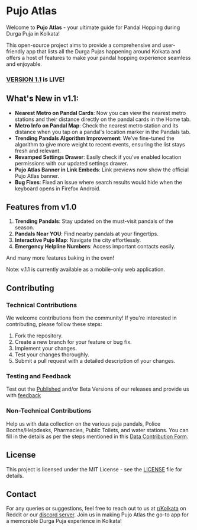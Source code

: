 # Pujo Atlas

Welcome to **Pujo Atlas** - your ultimate guide for Pandal Hopping during Durga Puja in Kolkata! 

This open-source project aims to provide a comprehensive and user-friendly app that lists all the Durga Pujas happening around Kolkata and offers a host of features to make your pandal hopping experience seamless and enjoyable.

### [VERSION 1.1](https://atlas.ourkolkata.in/) is LIVE!

## What's New in v1.1:
- **Nearest Metro on Pandal Cards**: Now you can view the nearest metro stations and their distance directly on the pandal cards in the Home tab.
- **Metro Info on Pandal Map**: Check the nearest metro station and its distance when you tap on a pandal's location marker in the Pandals tab.
- **Trending Pandals Algorithm Improvement**: We’ve fine-tuned the algorithm to give more weight to recent events, ensuring the list stays fresh and relevant.
- **Revamped Settings Drawer**: Easily check if you’ve enabled location permissions with our updated settings drawer.
- **Pujo Atlas Banner in Link Embeds**: Link previews now show the official Pujo Atlas banner.
- **Bug Fixes**: Fixed an issue where search results would hide when the keyboard opens in Firefox Android.


## Features from v1.0
1. **Trending Pandals**: Stay updated on the must-visit pandals of the season.
2. **Pandals Near YOU**: Find nearby pandals at your fingertips.
3. **Interactive Pujo Map**: Navigate the city effortlessly.
4. **Emergency Helpline Numbers**: Access important contacts easily.

And many more features baking in the oven!

Note: v.1.1 is currently available as a mobile-only web application.

## Contributing

### Technical Contributions
We welcome contributions from the community! If you're interested in contributing, please follow these steps:
1. Fork the repository.
2. Create a new branch for your feature or bug fix.
3. Implement your changes.
4. Test your changes thoroughly.
5. Submit a pull request with a detailed description of your changes.

### Testing and Feedback
Test out the [Published](https://atlas.ourkolkata.in/) and/or Beta Versions of our releases and provide us with [feedback](https://forms.gle/wixeAAM4j2J8HCSN9) 

### Non-Technical Contributions
Help us with data collection on the various puja pandals, Police Booths/Helpdesks, Pharmacies, Public Toilets, and water stations. You can fill in the details as per the steps mentioned in this [Data Contribution Form](https://forms.gle/n394CrQpaHzS36hF6).

## License
This project is licensed under the MIT License - see the [LICENSE](LICENSE) file for details.

## Contact
For any queries or suggestions, feel free to reach out to us at [r/Kolkata](https://www.reddit.com/r/kolkata/) on Reddit or our [discord server](https://discord.gg/89JxPQqCq9).
Join us in making Pujo Atlas the go-to app for a memorable Durga Puja experience in Kolkata!
